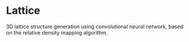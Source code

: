 # Lattice
3D lattice structure generation using convolutional neural network, based on the relative density mapping algorithm.